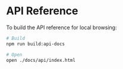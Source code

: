 # API Reference

To build the API reference for local browsing:

```bash
# Build
npm run build:api-docs

# Open
open ./docs/api/index.html
```
